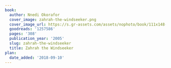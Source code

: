 ```yaml
---
book:
  author: Nnedi Okorafor
  cover_image: zahrah-the-windseeker.png
  cover_image_url: https://s.gr-assets.com/assets/nophoto/book/111x148-bcc042a9c91a29c1d680899eff700a03.png
  goodreads: '1257586'
  pages: '308'
  publication_year: '2005'
  slug: zahrah-the-windseeker
  title: Zahrah the Windseeker
plan:
  date_added: '2018-09-10'
---
```

